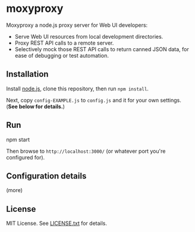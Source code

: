 # moxyproxy

Moxyproxy a node.js proxy server for Web UI developers:

* Serve Web UI resources from local development directories.
* Proxy REST API calls to a remote server.
* Selectively mock those REST API calls to return canned JSON data, for ease of debugging or test automation.

## Installation

Install [node.js](http://nodejs.org/), clone this repository, then run `npm install`.

Next, copy `config-EXAMPLE.js` to `config.js` and it for your own settings. (__See below for details.__)

## Run

   npm start

Then browse to `http://localhost:3000/` (or whatever port you're configured for).


## Configuration details

(more)

## License

MIT License. See [LICENSE.txt](LICENSE.txt) for details.